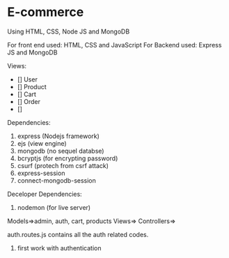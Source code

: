 # E-commerce 
Using HTML, CSS, Node JS and MongoDB

For front end used: HTML, CSS and JavaScript
For Backend used: Express JS and MongoDB

Views:
- [] User
- [] Product
- [] Cart
- [] Order
- [] 

Dependencies:
1. express (Nodejs framework)
2. ejs (view engine)
3. mongodb (no sequel databse)
4. bcryptjs (for encrypting password)
5. csurf (protech from csrf attack)
6. express-session
7. connect-mongodb-session

Deceloper Dependencies:
1. nodemon (for live server)

Models=>admin, auth, cart, products
Views=>
Controllers=>


auth.routes.js contains all the auth related codes.


1. first work with authentication